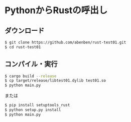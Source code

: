 # PythonからRustの呼出し

## ダウンロード

```bash
$ git clone https://github.com/abenben/rust-test01.git
$ cd rust-test01
```

## コンパイル・実行

```bash
$ cargo build --release
$ cp target/release/libtest01.dylib test01.so
$ python main.py 
```

または

```bash
$ pip install setuptools_rust
$ python setup.py install
$ python main.py 
```

